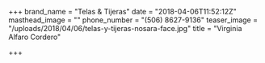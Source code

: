 +++
brand_name = "Telas & Tijeras"
date = "2018-04-06T11:52:12Z"
masthead_image = ""
phone_number = "(506) 8627-9136"
teaser_image = "/uploads/2018/04/06/telas-y-tijeras-nosara-face.jpg"
title = "Virginia Alfaro Cordero"

+++
